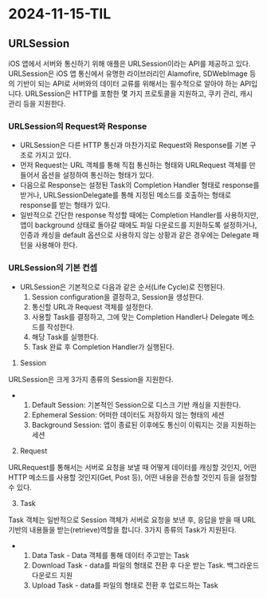 # 2024-11-15-TIL

## URLSession

iOS 앱에서 서버와 통신하기 위해 애플은 URLSession이라는 API를 제공하고 있다. URLSession은 iOS 앱 통신에서 유명한 라이브러리인 Alamofire, SDWebImage 등의 기반이 되는 API로 서버와의 데이터 교류를 위해서는 필수적으로 알아야 하는 API입니다. URLSession은 HTTP를 포함한 몇 가지 프로토콜을 지원하고, 쿠키 관리, 캐시 관리 등을 지원한다.

### URLSession의 Request와 Response

- URLSession은 다른 HTTP 통신과 마찬가지로 Request와 Response를 기본 구조로 가지고 있다.
- 먼저 Request는 URL 객체를 통해 직접 통신하는 형태와 URLRequest 객체를 만들어서 옵션을 설정하여 통신하는 형태가 있다.
- 다음으로 Response는 설정된 Task의 Completion Handler 형태로 response를 받거나, URLSessionDelegate를 통해 지정된 메소드를 호출하는 형태로 response를 받는 형태가 있다.
- 일반적으로 간단한 response 작성할 때에는 Completion Handler를 사용하지만, 앱이 background 상태로 돌아갈 때에도 파일 다운로드를 지원하도록 설정하거나, 인증과 캐싱을 default 옵션으로 사용하지 않는 상황과 같은 경우에는 Delegate 패턴을 사용해야 한다.

### URLSession의 기본 컨셉

- URLSession은 기본적으로 다음과 같은 순서(Life Cycle)로 진행된다.
  1. Session configuration을 결정하고, Session을 생성한다.
  2. 통신할 URL과 Request 객체를 설정한다.
  3. 사용할 Task를 결정하고, 그에 맞는 Completion Handler나 Delegate 메소드를 작성한다.
  4. 해당 Task를 실행한다.
  5. Task 완료 후 Completion Handler가 실행된다.

1. Session

URLSession은 크게 3가지 종류의 Session을 지원한다.

- 1. Default Session: 기본적인 Session으로 디스크 기반 캐싱을 지원한다.
  2. Ephemeral Session: 어떠한 데이터도 저장하지 않는 형태의 세션
  3. Background Session: 앱이 종료된 이후에도 통신이 이뤄지는 것을 지원하는 세션

2. Request

URLRequest를 통해서는 서버로 요청을 보낼 때 어떻게 데이터를 캐싱할 것인지, 어떤 HTTP 메소드를 사용할 것인지(Get, Post 등), 어떤 내용을 전송할 것인지 등을 설정할 수 있다.

3. Task

Task 객체는 일반적으로 Session 객체가 서버로 요청을 보낸 후, 응답을 받을 때 URL 기반의 내용들을 받는(retrieve)역할을 합니다. 3가지 종류의 Task가 지원된다.

- 1. Data Task - Data 객체를 통해 데이터 주고받는 Task
  2. Download Task - data를 파일의 형태로 전환 후 다운 받는 Task. 백그라운드 다운로드 지원
  3. Upload Task - data를 파일의 형태로 전환 후 업로드하는 Task